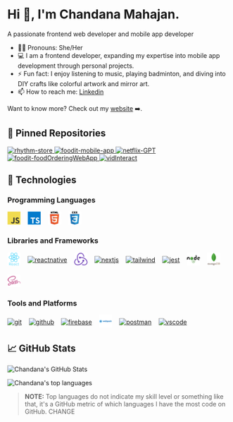 
# Hi 👋, I'm Chandana Mahajan.
A passionate frontend web developer and mobile app developer

- 👩‍💻 Pronouns: She/Her 
- 💻 I am a frontend developer, expanding my expertise into mobile app development through personal projects.
- ⚡ Fun fact: I enjoy listening to music, playing badminton, and diving into DIY crafts like colorful artwork and mirror art.
- 📫 How to reach me: [Linkedin](linkedin.com/in/chandana-mahajan-509b25186) 

Want to know more? Check out my [website](https://chandanamahajan.netlify.app/) ➡️.

## 📌 Pinned Repositories

<div>
  <a href="https://github.com/chandana105/rhythm-store" target="_blank">
     <img src="https://github-readme-stats.vercel.app/api/pin/?username=chandana105&repo=rhythm-store&theme=dracula" alt="rhythm-store" />
   </a>  
   <a href="https://github.com/chandana105/foodit-mobile-app" target="_blank">
     <img src="https://github-readme-stats.vercel.app/api/pin/?username=chandana105&repo=foodit-mobile-app&theme=dracula" alt="foodit-mobile-app" />
   </a>  
  <a href="https://github.com/chandana105/netflix-GPT" target="_blank">
  <img src="https://github-readme-stats.vercel.app/api/pin/?username=chandana105&repo=netflix-GPT&theme=dracula" alt="netflix-GPT" />
</a>
     <a href="https://github.com/chandana105/foodit-foodOrderingWebApp" target="_blank">
     <img src="https://github-readme-stats.vercel.app/api/pin/?username=chandana105&repo=foodit-foodOrderingWebApp&theme=dracula" alt="foodit-foodOrderingWebApp" />
   </a>  
  <a href="https://github.com/chandana105/vidInteract" target="_blank">
  <img src="https://github-readme-stats.vercel.app/api/pin/?username=chandana105&repo=vidInteract&theme=dracula" alt="vidInteract" />
</a>

</div>


## 🧰 Technologies

<!-- Programming Languages -->
### Programming Languages
<div style="display: flex; flex-wrap: wrap; gap: 16px; align-items: center;">
  <span style="display: flex; align-items: center;">
    <a href="https://developer.mozilla.org/en-US/docs/Web/JavaScript" target="_blank" rel="noreferrer" > 
      <img src="https://raw.githubusercontent.com/devicons/devicon/master/icons/javascript/javascript-original.svg" alt="javascript" width="30" height="30"/>
    </a>
  </span>
  <span style="display: flex; align-items: center;">
    <a href="https://www.typescriptlang.org/" target="_blank" rel="noreferrer"> 
      <img src="https://raw.githubusercontent.com/devicons/devicon/master/icons/typescript/typescript-original.svg" alt="typescript" width="30" height="30"/> 
    </a> 
  </span>
  <span style="display: flex; align-items: center;">
    <a href="https://www.w3.org/html/" target="_blank" rel="noreferrer"> 
      <img src="https://raw.githubusercontent.com/devicons/devicon/master/icons/html5/html5-original-wordmark.svg" alt="html5" width="30" height="30"/> 
    </a> 
  </span>
  <span style="display: flex; align-items: center;">
    <a href="https://www.w3schools.com/css/" target="_blank" rel="noreferrer"> 
      <img src="https://raw.githubusercontent.com/devicons/devicon/master/icons/css3/css3-original-wordmark.svg" alt="css3" width="30" height="30"/> 
    </a> 
  </span>
</div>

<!-- Languages and Frameworks -->
### Libraries and Frameworks
<div style="display: flex; align-items: center; flex-wrap: wrap; gap: 16px;">
  <span style="display: flex; align-items: center;">
    <a href="https://reactjs.org/" target="_blank" rel="noreferrer"> 
      <img src="https://raw.githubusercontent.com/devicons/devicon/master/icons/react/react-original-wordmark.svg" alt="react" width="30" height="30"/> 
    </a> 
  </span>
  <span style="display: flex; align-items: center;">
    <a href="https://reactnative.dev/" target="_blank" rel="noreferrer"> 
      <img src="https://reactnative.dev/img/header_logo.svg" alt="reactnative" width="30" height="30"/> 
    </a> 
  </span>
  <span style="display: flex; align-items: center;">
    <a href="https://redux.js.org" target="_blank" rel="noreferrer"> 
      <img src="https://raw.githubusercontent.com/devicons/devicon/master/icons/redux/redux-original.svg" alt="redux" width="30" height="30"/> 
    </a> 
  </span>
  <span style="display: flex; align-items: center;">
    <a href="https://nextjs.org/" target="_blank" rel="noreferrer"> 
      <img src="https://img.shields.io/badge/-NEXTJS-black?style=flat-square&logo=nextjs" alt="nextjs" width="30" height="30"/> 
    </a>
  </span>
  <span style="display: flex; align-items: center;">
    <a href="https://tailwindcss.com/" target="_blank" rel="noreferrer"> 
      <img src="https://www.vectorlogo.zone/logos/tailwindcss/tailwindcss-icon.svg" alt="tailwind" width="30" height="30"/> 
    </a>
  </span>
  <span style="display: flex; align-items: center;">
    <a href="https://jestjs.io" target="_blank" rel="noreferrer"> 
      <img src="https://www.vectorlogo.zone/logos/jestjsio/jestjsio-icon.svg" alt="jest" width="30" height="30"/> 
    </a> 
  </span>
  <span style="display: flex; align-items: center;">
    <a href="https://nodejs.org" target="_blank" rel="noreferrer"> 
      <img src="https://raw.githubusercontent.com/devicons/devicon/master/icons/nodejs/nodejs-original-wordmark.svg" alt="nodejs" width="30" height="30"/> 
    </a> 
  </span>
  <span style="display: flex; align-items: center;">
    <a href="https://www.mongodb.com/" target="_blank" rel="noreferrer"> 
      <img src="https://raw.githubusercontent.com/devicons/devicon/master/icons/mongodb/mongodb-original-wordmark.svg" alt="mongodb" width="30" height="30"/> 
    </a> 
  </span>
  <span style="display: flex; align-items: center;">
    <a href="https://sass-lang.com" target="_blank" rel="noreferrer"> 
      <img src="https://raw.githubusercontent.com/devicons/devicon/master/icons/sass/sass-original.svg" alt="sass" width="30" height="30"/> 
    </a> 
  </span>
</div>

<!-- Tools and Platforms -->
### Tools and Platforms
<div style="display: flex; align-items: center; flex-wrap: wrap; gap: 16px;">
  <span style="display: flex; align-items: center;">
    <a href="https://git-scm.com/" target="_blank" rel="noreferrer"> 
      <img src="https://www.vectorlogo.zone/logos/git-scm/git-scm-icon.svg" alt="git" width="30" height="30"/> 
    </a> 
  </span>
  <span style="display: flex; align-items: center;">
    <a href="https://github.com/" target="_blank" rel="noreferrer"> 
      <img src="https://github.githubassets.com/images/modules/logos_page/GitHub-Mark.png" alt="github" width="30" height="30"/> 
    </a> 
  </span>
  <span style="display: flex; align-items: center;">
    <a href="https://firebase.google.com/" target="_blank" rel="noreferrer"> 
      <img src="https://www.vectorlogo.zone/logos/firebase/firebase-icon.svg" alt="firebase" width="30" height="30"/> 
    </a> 
  </span>
  <span style="display: flex; align-items: center;">
    <a href="https://webpack.js.org" target="_blank" rel="noreferrer"> 
      <img src="https://raw.githubusercontent.com/devicons/devicon/d00d0969292a6569d45b06d3f350f463a0107b0d/icons/webpack/webpack-original-wordmark.svg" alt="webpack" width="30" height="30"/> 
    </a> 
  </span>
  <span style="display: flex; align-items: center;">
    <a href="https://postman.com" target="_blank" rel="noreferrer"> 
      <img src="https://www.vectorlogo.zone/logos/getpostman/getpostman-icon.svg" alt="postman" width="30" height="30"/> 
    </a> 
  </span>
  <span style="display: flex; align-items: center;">
    <a href="https://code.visualstudio.com/" target="_blank" rel="noreferrer"> 
      <img src="https://code.visualstudio.com/favicon.ico" alt="vscode" width="30" height="30"/> 
    </a> 
  </span>
</div>




## 📈 GitHub Stats

![Chandana's GitHub Stats](https://github-readme-stats.vercel.app/api?username=chandana105&show_icons=true&theme=dracula)

![Chandana's top languages](https://github-readme-stats.vercel.app/api/top-langs/?username=chandana105&layout=compact&theme=dracula)

> **NOTE:** Top languages do not indicate my skill level or something like that, it's a GitHub metric of which languages I have the most code on GitHub. CHANGE




